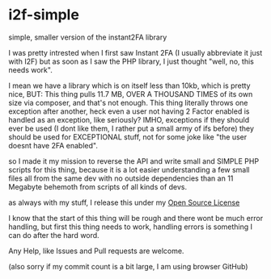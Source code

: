# i2f-simple
simple, smaller version of the instant2FA library

I was pretty intrested when I first saw Instant 2FA (I usually abbreviate it just with I2F) but as soon as I saw the PHP library, I just thought "well, no, this needs work".

I mean we have a library which is on itself less than 10kb, which is pretty nice, BUT: This thing pulls 11.7 MB, OVER A THOUSAND TIMES of its own size via composer, and that's not enough. This thing literally throws one exception after another, heck even a user not having 2 Factor enabled is handled as an exception, like seriously? IMHO, exceptions if they should ever be used (I dont like them, I rather put a small army of ifs before) they should be used for EXCEPTIONAL stuff, not for some joke like "the user doesnt have 2FA enabled".

so I made it my mission to reverse the API and write small and SIMPLE PHP scripts for this thing, because it is a lot easier understanding a few small files all from the same dev with no outside dependencies than an 11 Megabyte behemoth from scripts of all kinds of devs.

as always with my stuff, I release this under my [Open Source License](https://github.com/My1/My1-OSL/blob/master/My1-OSL.md)

I know that the start of this thing will be rough and there wont be much error handling, but first this thing needs to work, handling errors is something I can do after the hard word.

Any Help, like Issues and Pull requests are welcome.

(also sorry if my commit count is a bit large, I am using browser GitHub)
